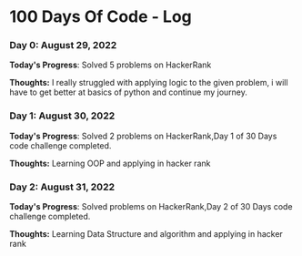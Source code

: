 # 100 Days Of Code - Log

### Day 0: August 29, 2022

**Today's Progress**: Solved 5 problems on HackerRank

**Thoughts:** I really struggled with applying logic to the given problem, i will have to get better at basics of python and continue my journey.

### Day 1: August 30, 2022

**Today's Progress**: Solved 2 problems on HackerRank,Day 1 of 30 Days code challenge completed.

**Thoughts:** Learning OOP and applying in hacker rank

### Day 2: August 31, 2022

**Today's Progress**: Solved problems on HackerRank,Day 2 of 30 Days code challenge completed.

**Thoughts:** Learning Data Structure and algorithm and applying in hacker rank



